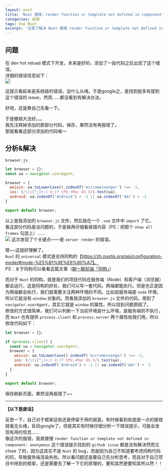```yaml
---
layout: post
title: 'Nuxt 报错：render function or template not defined in component: anonymous'
categories: 前端
tags: Vue Nuxt
excerpt: '记录了解决 Nuxt 报错 render function or template not defined in component: anonymous 问题的思路和办法'
---
```


## 问题
在 dev hot reload 模式下开发，本来是好的，添加了一段代码之后出现了这个错误。  
详细的错误信息如下：  
![](http://120.77.171.203/assets/img/posts/2019-05/1.jpg)

这提示看起来是系统级的错误，没什么头绪。于是google之，是找到挺多有提到这个错误的 issue，然而……都没看到有解决办法。

好吧，还是靠自己先看一下。

于是撤销大法好。。。  
我先注释掉添加的那部分代码，保存，果然没有再报错了。  
那就看看这部分添加的代码咯～

## 分析&解决

`browser.js`
```javascript
let browser = {};
const ua = navigator.userAgent;

browser = {
  weixin: ua.toLowerCase().indexOf('micromessenger') !== -1,
  ios: (/\(i[^;]+;( U;)? CPU.+Mac OS X/).test(ua),
  android: ua.indexOf('Android') > -1 || ua.indexOf('Adr') > -1
}

export default browser;
```

以上是我添加的 `browser.js` 文件，然后我在一个 `.vue` 文件中 `import` 了它。  
看这部分代码是没问题的，于是我再仔细看报错内容（PS：把那个 `show all frames` 勾选上）……  
![](http://120.77.171.203/assets/img/posts/2019-05/2.jpg)
这次发现了个关键点——是 `server render` 的错误。

嗯~~这就好理解了。  
`Nuxt` 的 `universal` 模式是支持同构的【https://zh.nuxtjs.org/api/configuration-mode/#mode-%E5%B1%9E%E6%80%A7】。  
PS：关于同构可以看看这篇文章（[聊一聊前端「同构」](https://juejin.im/entry/5b1631085188257d492adc9e)）

而对于 `Nuxt` 的同构，就是我们的项目代码在服务端（Node）和客户端（浏览器）都会运行，这是同构的好处，我们可以写一套代码，两端都能执行。但是也正是因为两端都会执行，我们就需要关注两种环境的不同。比如说服务端是 `node` 环境，所以它是没有 `window` 对象的。而看我添加的 `browser.js` 文件的代码，用到了 `navigator.userAgent`，其实它就是 `window` 的属性。所以找到问题原因了。  
修改的方式很简单，我们可以判断一下当前环境是什么环境，是服务端则不执行，而 `Nuxt` 也有提供 `process.client` 和 `process.server` 两个属性给我们用。所以修改代码如下： 

```javascript
let browser = {};

if (process.client) {
  const ua = navigator.userAgent;
  browser = {
    weixin: ua.toLowerCase().indexOf('micromessenger') !== -1,
    ios: (/\(i[^;]+;( U;)? CPU.+Mac OS X/).test(ua),
    android: ua.indexOf('Android') > -1 || ua.indexOf('Adr') > -1
  }
}

export default browser;
```

保存刷新页面，果然没再报错了~~

---

**【以下是废话】**

反思一下，自己对于框架这些还是停留于用的层面，有时候看到些底层一点的报错就毫无头绪，盲目google了。但是其实有时候仔细分析一下错误提示，可能会发现有用的信息……  
像这次的报错，我直接搜 `render function or template not defined in component: anonymous` 这个错误提示找到的 `github issue` 都是没有解决然而又 close 了的，因为这其实不是 `Nuxt` 的 bug，而是因为自己不知道要考虑同构代码的坑，导致服务端渲染失败。所以看问题还是要自己先分析思考，而且对于自己项目中用到的框架，还是需要去了解一下它的原理的，要知其然更要知其所以然！！
